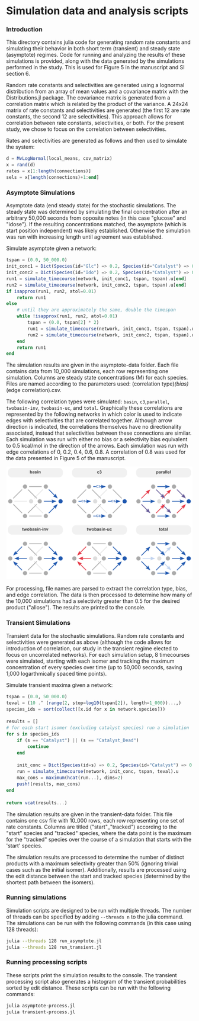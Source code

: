 # Simulation data and analysis scripts

### Introduction

This directory contains julia code for generating random rate constants and simulating their behavior in both short term (transient) and steady state (asymptote) regimes. Code for running and analyzing the results of these simulations is provided, along with the data generated by the simulations performed in the study. This is used for Figure 5 in the manuscript and SI section 6.

Random rate constants and selectivities are generated using a lognormal distribution from an array of mean values and a covariance matrix with the Distributions.jl package. The covariance matrix is generated from a correlation matrix which is related by the product of the variance. A 24x24 matrix of rate constants and selectivities are generated (the first 12 are rate constants, the second 12 are selectivities). This approach allows for correlation between rate constants, selectivities, or both. For the present study, we chose to focus on the correlation between selectivities.

Rates and selectivities are generated as follows and then used to simulate the system:
```julia
d = MvLogNormal(local_means, cov_matrix)
x = rand(d)
rates = x[1:length(connections)]
sels = x[length(connections)+1:end]
```

### Asymptote Simulations

Asymptote data (end steady state) for the stochastic simulations. The steady state was determined by simulating the final concentration after an arbitrary 50,000 seconds from opposite notes (in this case "glucose" and "idose"). If the resulting concentrations matched, the asymptote (which is start position independent) was likely established. Otherwise the simulation was run with increasing length until agreement was established.

Simulate asymptote given a network:
```julia
tspan = (0.0, 50_000.0)
init_conc1 = Dict(Species(id="Glc") => 0.2, Species(id="Catalyst") => 0.004)
init_conc2 = Dict(Species(id="Ido") => 0.2, Species(id="Catalyst") => 0.004)
run1 = simulate_timecourse(network, init_conc1, tspan, tspan).u[end]
run2 = simulate_timecourse(network, init_conc2, tspan, tspan).u[end]
if isapprox(run1, run2, atol=0.01)
    return run1
else
    # until they are approximately the same, double the timespan
    while !isapprox(run1, run2, atol=0.01)
        tspan = (0.0, tspan[2] * 2)
        run1 = simulate_timecourse(network, init_conc1, tspan, tspan).u[end]
        run2 = simulate_timecourse(network, init_conc2, tspan, tspan).u[end]
    end
    return run1
end
```

The simulation results are given in the asymptote-data folder. Each file contains data from 10_000 simulations, each row representing one simulation. Columns are steady state concentrations (M) for each species. Files are named according to the parameters used: (correlation type)_(bias)_(edge correlation).csv.

The following correlation types were simulated: `basin`, `c3`,`parallel`, `twobasin-inv`, `twobasin-uc`, and `total`. Graphically these correlations are represented by the following networks in which color is used to indicate edges with selectivities that are correlated together. Although arrow direction is indicated, the correlations themselves have no directionality associated, instead that selectivities between these connections are similar. Each simulation was run with either no bias or a selectivity bias equivalent to 0.5 kcal/mol in the direction of the arrows. Each simulation was run with edge correlations of 0, 0.2, 0.4, 0.6, 0.8. A correlation of 0.8 was used for the data presented in Figure 5 of the manuscript.

![correlation types](correlationtypes.png)

For processing, file names are parsed to extract the correlation type, bias, and edge correlation. The data is then processed to determine how many of the 10,000 simulations had a selectivity greater than 0.5 for the desired product ("allose"). The results are printed to the console.

### Transient Simulations

Transient data for the stochastic simulations. Random rate constants and selectivities were generated as above (although the code allows for introduction of correlation, our study in the transient regime elected to focus on uncorrelated networks). For each simulation setup, 8 timecourses were simulated, starting with each isomer and tracking the maximum concentration of every species over time (up to 50,000 seconds, saving 1,000 logarthmically spaced time points).

Simulate transient maxima given a network:
```julia
tspan = (0.0, 50_000.0)
teval = (10 .^ (range(2, stop=log10(tspan[2]), length=1_000))...,)
species_ids = sort(collect([x.id for x in network.species]))

results = []
# for each start isomer (excluding catalyst species) run a simulation
for s in species_ids
    if (s == "Catalyst") || (s == "Catalyst_Dead")
        continue
    end

    init_conc = Dict(Species(id=s) => 0.2, Species(id="Catalyst") => 0.004)
    run = simulate_timecourse(network, init_conc, tspan, teval).u
    max_cons = maximum(hcat(run...), dims=2)
    push!(results, max_cons)
end

return vcat(results...)
```

The simulation results are given in the transient-data folder. This file contains one csv file with 10_000 rows, each row representing one set of rate constants. Columns are titled ("start"_"tracked") according to the "start" species and "tracked" species, where the data point is the maximum for the "tracked" species over the course of a simulation that starts with the 'start' species.

The simulation results are processed to determine the number of distinct products with a maximum selectivity greater than 50% (ignoring trivial cases such as the initial isomer). Additionally, results are processed using the edit distance between the start and tracked species (determined by the shortest path between the isomers).

### Running simulations

Simulation scripts are designed to be run with multiple threads. The number of threads can be specified by adding `--threads n` to the julia command. The simulations can be run with the following commands (in this case using 128 threads):

```bash
julia --threads 128 run_asymptote.jl
julia --threads 128 run_transient.jl
```

### Running processing scripts

These scripts print the simulation results to the console. The transient processing script also generates a histogram of the transient probabilities sorted by edit distance. These scripts can be run with the following commands:

```bash
julia asymptote-process.jl
julia transient-process.jl
```
